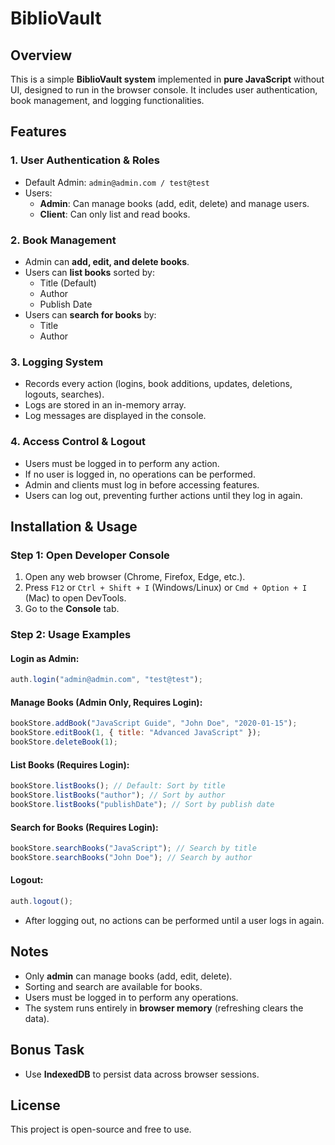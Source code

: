 # BiblioVault

## Overview
This is a simple **BiblioVault system** implemented in **pure JavaScript** without UI, designed to run in the browser console. It includes user authentication, book management, and logging functionalities.

## Features
### 1. **User Authentication & Roles**
- Default Admin: `admin@admin.com / test@test`
- Users:
  - **Admin**: Can manage books (add, edit, delete) and manage users.
  - **Client**: Can only list and read books.

### 2. **Book Management**
- Admin can **add, edit, and delete books**.
- Users can **list books** sorted by:
  - Title (Default)
  - Author
  - Publish Date
- Users can **search for books** by:
  - Title
  - Author

### 3. **Logging System**
- Records every action (logins, book additions, updates, deletions, logouts, searches).
- Logs are stored in an in-memory array.
- Log messages are displayed in the console.

### 4. **Access Control & Logout**
- Users must be logged in to perform any action.
- If no user is logged in, no operations can be performed.
- Admin and clients must log in before accessing features.
- Users can log out, preventing further actions until they log in again.

## Installation & Usage
### **Step 1: Open Developer Console**
1. Open any web browser (Chrome, Firefox, Edge, etc.).
2. Press `F12` or `Ctrl + Shift + I` (Windows/Linux) or `Cmd + Option + I` (Mac) to open DevTools.
3. Go to the **Console** tab.

### **Step 2: Usage Examples**
#### **Login as Admin:**
```js
auth.login("admin@admin.com", "test@test");
```

#### **Manage Books (Admin Only, Requires Login):**
```js
bookStore.addBook("JavaScript Guide", "John Doe", "2020-01-15");
bookStore.editBook(1, { title: "Advanced JavaScript" });
bookStore.deleteBook(1);
```

#### **List Books (Requires Login):**
```js
bookStore.listBooks(); // Default: Sort by title
bookStore.listBooks("author"); // Sort by author
bookStore.listBooks("publishDate"); // Sort by publish date
```

#### **Search for Books (Requires Login):**
```js
bookStore.searchBooks("JavaScript"); // Search by title
bookStore.searchBooks("John Doe"); // Search by author
```

#### **Logout:**
```js
auth.logout();
```
- After logging out, no actions can be performed until a user logs in again.

## Notes
- Only **admin** can manage books (add, edit, delete).
- Sorting and search are available for books.
- Users must be logged in to perform any operations.
- The system runs entirely in **browser memory** (refreshing clears the data).

## Bonus Task
- Use **IndexedDB** to persist data across browser sessions.

## License
This project is open-source and free to use.
